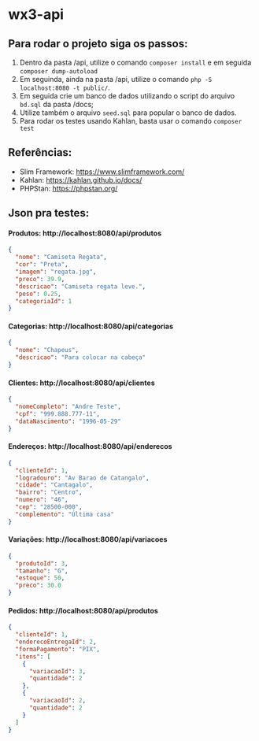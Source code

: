 # wx3-api

## Para rodar o projeto siga os passos:

1. Dentro da pasta /api, utilize o comando `composer install` e em seguida `composer dump-autoload`
2. Em seguinda, ainda na pasta /api, utilize o comando `php -S localhost:8080 -t public/`.
3. Em seguida crie um banco de dados utilizando o script do arquivo `bd.sql` da pasta /docs;
4. Utilize também o arquivo `seed.sql` para popular o banco de dados.
5. Para rodar os testes usando Kahlan, basta usar o comando `composer test`

## Referências:

- Slim Framework: https://www.slimframework.com/
- Kahlan: https://kahlan.github.io/docs/
- PHPStan: https://phpstan.org/

## Json pra testes:

#### Produtos: http://localhost:8080/api/produtos

```json
{
  "nome": "Camiseta Regata",
  "cor": "Preta",
  "imagem": "regata.jpg",
  "preco": 39.9,
  "descricao": "Camiseta regata leve.",
  "peso": 0.25,
  "categoriaId": 1
}
```

#### Categorias: http://localhost:8080/api/categorias

```json
{
  "nome": "Chapeus",
  "descricao": "Para colocar na cabeça"
}
```

#### Clientes: http://localhost:8080/api/clientes

```json
{
  "nomeCompleto": "Andre Teste",
  "cpf": "999.888.777-11",
  "dataNascimento": "1996-05-29"
}
```

#### Endereços: http://localhost:8080/api/enderecos

```json
{
  "clienteId": 1,
  "logradouro": "Av Barao de Catangalo",
  "cidade": "Cantagalo",
  "bairro": "Centro",
  "numero": "46",
  "cep": "28500-000",
  "complemento": "Última casa"
}
```

#### Variações: http://localhost:8080/api/variacoes

```json
{
  "produtoId": 3,
  "tamanho": "G",
  "estoque": 50,
  "preco": 30.0
}
```

#### Pedidos: http://localhost:8080/api/produtos

```json
{
  "clienteId": 1,
  "enderecoEntregaId": 2,
  "formaPagamento": "PIX",
  "itens": [
    {
      "variacaoId": 3,
      "quantidade": 2
    },
    {
      "variacaoId": 2,
      "quantidade": 2
    }
  ]
}
```
